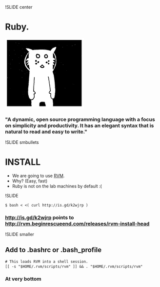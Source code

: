!SLIDE center
# Ruby.

![blix](blix-neg.gif)

### "A dynamic, open source programming language with a focus on simplicity and productivity. It has an elegant syntax that is natural to read and easy to write."

!SLIDE smbullets
# INSTALL

 * We are going to use [RVM](http://rvm.beginrescueend.com/).
 * Why? (Easy, fast)
 * Ruby is not on the lab machines by default :(

!SLIDE

    $ bash < <( curl http://is.gd/k2wjrp )

### <http://is.gd/k2wjrp> points to <http://rvm.beginrescueend.com/releases/rvm-install-head>

!SLIDE smaller
## Add to .bashrc or .bash_profile

    # This loads RVM into a shell session.
    [[ -s "$HOME/.rvm/scripts/rvm" ]] && . "$HOME/.rvm/scripts/rvm"

### At very bottom
